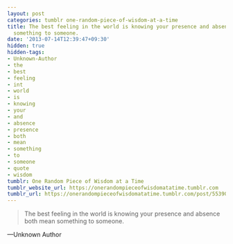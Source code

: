```yaml
---
layout: post
categories: tumblr one-random-piece-of-wisdom-at-a-time
title: The best feeling in the world is knowing your presence and absence both mean
  something to someone.
date: '2013-07-14T12:39:47+09:30'
hidden: true
hidden-tags:
- Unknown-Author
- the
- best
- feeling
- int
- world
- is
- knowing
- your
- and
- absence
- presence
- both
- mean
- something
- to
- someone
- quote
- wisdom
tumblr: One Random Piece of Wisdom at a Time
tumblr_website_url: https://onerandompieceofwisdomatatime.tumblr.com
tumblr_url: https://onerandompieceofwisdomatatime.tumblr.com/post/55390426099/the-best-feeling-in-the-world-is-knowing-your
---
```

> The best feeling in the world is knowing your presence and absence both mean something to someone.

—Unknown Author
